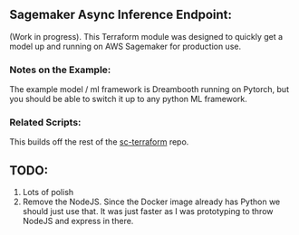 ## Sagemaker Async Inference Endpoint:
(Work in progress). 
This Terraform module was designed to quickly get a model up and running on AWS Sagemaker for production use.


### Notes on the Example:
The example model / ml framework is Dreambooth running on Pytorch, but you should be able to switch it up to any python ML framework.

### Related Scripts:
This builds off the rest of the [sc-terraform](https://github.com/schematical/sc-terraform) repo.


## TODO:
1) Lots of polish
2) Remove the NodeJS. Since the Docker image already has Python we should just use that. It was just faster as I was prototyping to throw NodeJS and express in there.


